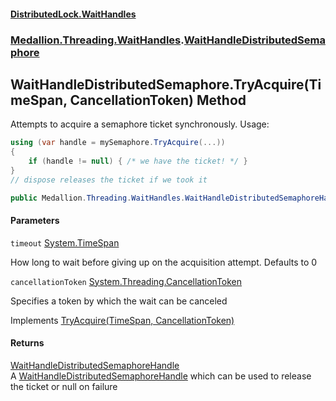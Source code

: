 #### [DistributedLock.WaitHandles](README.md 'README')
### [Medallion.Threading.WaitHandles](Medallion.Threading.WaitHandles.md 'Medallion.Threading.WaitHandles').[WaitHandleDistributedSemaphore](WaitHandleDistributedSemaphore.md 'Medallion.Threading.WaitHandles.WaitHandleDistributedSemaphore')

## WaitHandleDistributedSemaphore.TryAcquire(TimeSpan, CancellationToken) Method

Attempts to acquire a semaphore ticket synchronously. Usage:   
  
```csharp  
using (var handle = mySemaphore.TryAcquire(...))  
{  
    if (handle != null) { /* we have the ticket! */ }  
}  
// dispose releases the ticket if we took it  
```

```csharp
public Medallion.Threading.WaitHandles.WaitHandleDistributedSemaphoreHandle? TryAcquire(System.TimeSpan timeout=default(System.TimeSpan), System.Threading.CancellationToken cancellationToken=default(System.Threading.CancellationToken));
```
#### Parameters

<a name='Medallion.Threading.WaitHandles.WaitHandleDistributedSemaphore.TryAcquire(System.TimeSpan,System.Threading.CancellationToken).timeout'></a>

`timeout` [System.TimeSpan](https://docs.microsoft.com/en-us/dotnet/api/System.TimeSpan 'System.TimeSpan')

How long to wait before giving up on the acquisition attempt. Defaults to 0

<a name='Medallion.Threading.WaitHandles.WaitHandleDistributedSemaphore.TryAcquire(System.TimeSpan,System.Threading.CancellationToken).cancellationToken'></a>

`cancellationToken` [System.Threading.CancellationToken](https://docs.microsoft.com/en-us/dotnet/api/System.Threading.CancellationToken 'System.Threading.CancellationToken')

Specifies a token by which the wait can be canceled

Implements [TryAcquire(TimeSpan, CancellationToken)](https://github.com/madelson/DistributedLock/tree/default-documentation/docs/api/DistributedLock.Core/IDistributedSemaphore.TryAcquire.G9QqgKI96XBtpNQoUp0RZg.md 'Medallion.Threading.IDistributedSemaphore.TryAcquire(System.TimeSpan,System.Threading.CancellationToken)')

#### Returns
[WaitHandleDistributedSemaphoreHandle](WaitHandleDistributedSemaphoreHandle.md 'Medallion.Threading.WaitHandles.WaitHandleDistributedSemaphoreHandle')  
A [WaitHandleDistributedSemaphoreHandle](WaitHandleDistributedSemaphoreHandle.md 'Medallion.Threading.WaitHandles.WaitHandleDistributedSemaphoreHandle') which can be used to release the ticket or null on failure